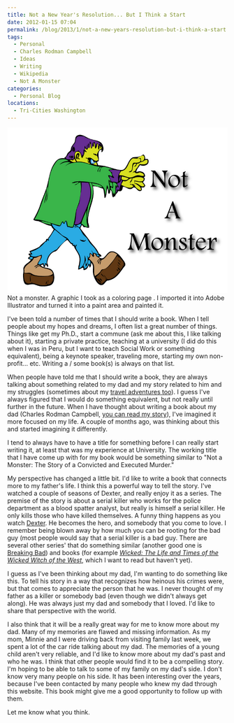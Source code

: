 ```yaml
---
title: Not a New Year's Resolution... But I Think a Start
date: 2012-01-15 07:04
permalink: /blog/2013/1/not-a-new-years-resolution-but-i-think-a-start
tags:
  - Personal
  - Charles Rodman Campbell
  - Ideas
  - Writing
  - Wikipedia
  - Not A Monster
categories:
  - Personal Blog
locations: 
  - Tri-Cities Washington
---
```


![ Not a monster. A graphic I took as  a coloring page . I imported it into Adobe Illustrator and turned it into a paint area and painted it. ][1] Not a monster. A graphic I took as a coloring page . I imported it into Adobe Illustrator and turned it into a paint area and painted it. 

   [1]: /assets/media/not-a-monster.jpg

I've been told a number of times that I should write a book. When I tell people about my hopes and dreams, I often list a great number of things. Things like get my Ph.D., start a commune (ask me about this, I like talking about it), starting a private practice, teaching at a university (I did do this when I was in Peru, but I want to teach Social Work or something equivalent), being a keynote speaker, traveling more, starting my own non-profit... etc. Writing a / some book(s) is always on that list.

When people have told me that I should write a book, they are always talking about something related to my dad and my story related to him and my struggles (sometimes about my [travel adventures too][2]). I guess I've always figured that I would do something equivalent, but not really until further in the future. When I have thought about writing a book about my dad (Charles Rodman Campbell, [you can read my story][3]), I've imagined it more focused on my life. A couple of months ago, was thinking about this and started imagining it differently.

   [2]: /blog?tag=Travel
   [3]: /testimony

I tend to always have to have a title for something before I can really start writing it, at least that was my experience at University. The working title that I have come up with for my book would be something similar to "Not a Monster: The Story of a Convicted and Executed Murder."

My perspective has changed a little bit. I'd like to write a book that connects more to my father's life. I think this a powerful way to tell the story. I've watched a couple of seasons of Dexter, and really enjoy it as a series. The premise of the story is about a serial killer who works for the police department as a blood spatter analyst, but really is himself a serial killer. He only kills those who have killed themselves. A funny thing happens as you watch [Dexter][4]. He becomes the hero, and somebody that you come to love. I remember being blown away by how much you can be rooting for the bad guy (most people would say that a serial killer is a bad guy. There are several other series' that do something similar (another good one is [Breaking Bad][5]) and books (for example _[Wicked: The Life and Times of the Wicked Witch of the West][6]_, which I want to read but haven't yet).

   [4]: http://en.wikipedia.org/wiki/Dexter_(TV_series)
   [5]: http://en.wikipedia.org/wiki/Breaking_Bad
   [6]: http://en.wikipedia.org/wiki/Wicked:_The_Life_and_Times_of_the_Wicked_Witch_of_the_West

I guess as I've been thinking about my dad, I'm wanting to do something like this. To tell his story in a way that recognizes how heinous his crimes were, but that comes to appreciate the person that he was. I never thought of my father as a killer or somebody bad (even though we didn't always get along). He was always just my dad and somebody that I loved. I'd like to share that perspective with the world.

I also think that it will be a really great way for me to know more about my dad. Many of my memories are flawed and missing information. As my mom, Minnie and I were driving back from visiting family last week, we spent a lot of the car ride talking about my dad. The memories of a young child aren't very reliable, and I'd like to know more about my dad's past and who he was. I think that other people would find it to be a compelling story. I'm hoping to be able to talk to some of my family on my dad's side. I don't know very many people on his side. It has been interesting over the years, because I've been contacted by many people who knew my dad through this website. This book might give me a good opportunity to follow up with them.

Let me know what you think.


